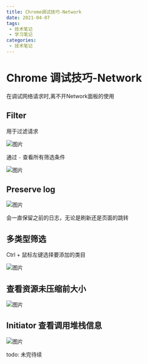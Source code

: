```yaml
---
title: Chrome调试技巧-Network
date: 2021-04-07
tags:
 - 技术笔记
 - 学习笔记
categories:
 - 技术笔记
---
```

# Chrome 调试技巧-Network

在调试网络请求时,离不开Network面板的使用

## Filter

用于过滤请求

![图片](http://img.cdn.sugarat.top/mdImg/MTYxNzgwNDk3NzgyNg==617804977826)

通过 `-` 查看所有筛选条件

![图片](http://img.cdn.sugarat.top/mdImg/MTYxNzgwNTA3MDc3Ng==617805070776)

## Preserve log

![图片](http://img.cdn.sugarat.top/mdImg/MTYxNzgwNTEyMjI5MA==617805122290)

会一直保留之前的日志，无论是刷新还是页面的跳转

## 多类型筛选

Ctrl + 鼠标左键选择要添加的类目

![图片](http://img.cdn.sugarat.top/mdImg/MTYxNzgwNTI1NDkxMQ==617805254911)

## 查看资源未压缩前大小

![图片](http://img.cdn.sugarat.top/mdImg/MTYxNzgwNTM0OTI5Mg==617805349292)


## Initiator 查看调用堆栈信息

![图片](http://img.cdn.sugarat.top/mdImg/MTYxNzgwNTUwNzY0Nw==617805507647)

todo: 未完待续

<comment/>
<tongji/>